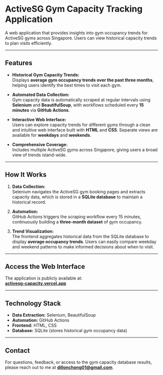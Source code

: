 # ActiveSG Gym Capacity Tracking Application

A web application that provides insights into gym occupancy trends for ActiveSG gyms across Singapore. Users can view historical capacity trends to plan visits efficiently.

---

## Features

- **Historical Gym Capacity Trends:**  
  Displays **average gym occupancy trends over the past three months**, helping users identify the best times to visit each gym.

- **Automated Data Collection:**  
  Gym capacity data is automatically scraped at regular intervals using **Selenium** and **BeautifulSoup**, with workflows scheduled every **15 minutes** via **GitHub Actions**.

- **Interactive Web Interface:**  
  Users can explore capacity trends for different gyms through a clean and intuitive web interface built with **HTML** and **CSS**. Separate views are available for **weekdays** and **weekends**.

- **Comprehensive Coverage:**  
  Includes multiple ActiveSG gyms across Singapore, giving users a broad view of trends island-wide.

---

## How It Works

1. **Data Collection:**  
   Selenium navigates the ActiveSG gym booking pages and extracts capacity data, which is stored in a **SQLite database** to maintain a historical record.

2. **Automation:**  
   GitHub Actions triggers the scraping workflow every 15 minutes, continuously building a **three-month dataset** of gym occupancy.

3. **Trend Visualization:**  
   The frontend aggregates historical data from the SQLite database to display **average occupancy trends**. Users can easily compare weekday and weekend patterns to make informed decisions about when to visit.

---

## Access the Web Interface

The application is publicly available at:  
[**activesg-capacity.vercel.app**](https://activesg-capacity.vercel.app)

---

## Technology Stack

- **Data Extraction:** Selenium, BeautifulSoup  
- **Automation:** GitHub Actions  
- **Frontend:** HTML, CSS  
- **Database:** SQLite (stores historical gym occupancy data)  

---

## Contact

For questions, feedback, or access to the gym capacity database results, please reach out to me at **dillonchong01@gmail.com**.
